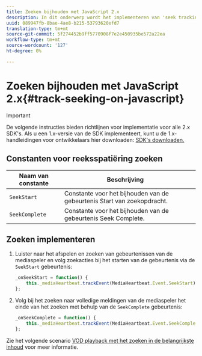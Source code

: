 ```yaml
---
title: Zoeken bijhouden met JavaScript 2.x
description: In dit onderwerp wordt het implementeren van 'seek tracking' beschreven met behulp van de Media SDK in browser-apps (JS).
uuid: 089947fb-8bae-4ae8-b215-53793620efd7
translation-type: tm+mt
source-git-commit: 5f274452b9ff5770908f7e2e450935be572a22ea
workflow-type: tm+mt
source-wordcount: '127'
ht-degree: 0%

---
```



# Zoeken bijhouden met JavaScript 2.x{#track-seeking-on-javascript}

>[!IMPORTANT]
>
>De volgende instructies bieden richtlijnen voor implementatie voor alle 2.x SDK&#39;s. Als u een 1.x-versie van de SDK implementeert, kunt u de 1.x-handleidingen voor ontwikkelaars hier downloaden: [SDK&#39;s downloaden.](/help/sdk-implement/download-sdks.md)

## Constanten voor reeksspatiëring zoeken

| Naam van constante | Beschrijving     |
|---|---|
| `SeekStart` | Constante voor het bijhouden van de gebeurtenis Start van zoekopdracht. |
| `SeekComplete` | Constante voor het bijhouden van de gebeurtenis Seek Complete. |

## Zoeken implementeren

1. Luister naar het afspelen en zoeken van gebeurtenissen van de mediaspeler en volg zoekacties bij het starten van de gebeurtenis via de `SeekStart` gebeurtenis:

   ```js
   _onSeekStart = function() {
       this._mediaHeartbeat.trackEvent(MediaHeartbeat.Event.SeekStart);
   };
   ```

1. Volg bij het zoeken naar volledige meldingen van de mediaspeler het einde van het zoeken met behulp van de `SeekComplete` gebeurtenis:

   ```js
   _onSeekComplete = function() {
       this._mediaHeartbeat.trackEvent(MediaHeartbeat.Event.SeekComplete);
   };
   ```

Zie het volgende scenario [VOD playback met het zoeken in de belangrijkste inhoud](/help/sdk-implement/tracking-scenarios/vod-seeking.md) voor meer informatie.
